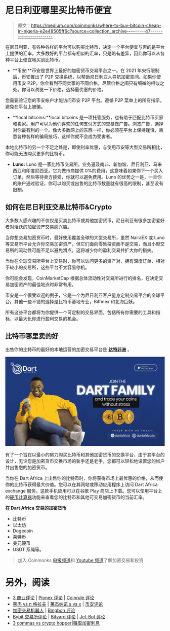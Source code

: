 # 尼日利亚哪里买比特币便宜

> 原文：<https://medium.com/coinmonks/where-to-buy-bitcoin-cheap-in-nigeria-e2e48505ff6c?source=collection_archive---------47----------------------->

在尼日利亚，有各种各样的平台可以购买比特币，决定一个平台便宜与否的是平台上提供的汇率。大多数好的平台都有相似的汇率，只是略有差异，因此你可以从各种平台上便宜地买到比特币。

*   **币安:**币安是世界上最好的加密货币交易平台之一。在 2021 年央行限制后，币安推出了 P2P 交换系统，以帮助尼日利亚人导航加密空间。如果你使用币安 P2P，你会看到不同卖家的不同价格，尽管价格之间只有细微的相似之处。你可以浏览一下价格，选择最优惠的价格。

您需要验证您的币安帐户才能访问币安 P2P 平台。遵循 P2P 菜单上的所有指示，避免在平台上被骗。

*   **local bitcoins:**local bitcoins 是一项托管服务，也有助于匹配比特币买家和卖家。用户可以为他们喜欢的任何支付方式的交易做广告。浏览广告，选择对你最有利的一个。像大多数网上的东西一样，你必须在平台上保持谨慎，熟悉各种各样的骗局技巧，这样你就不会成为受害者。

本地比特币的另一个不足之处是，即使利率优惠，与使用币安等大型交易所相比，你可能无法购买更多的比特币。

*   **Luno:** Luno 是一家比特币交易所，业务遍及南非、新加坡、尼日利亚、马来西亚和印度尼西亚。它为做市商提供 0%的费用，这意味着如果你下一个买入订单，然后等待卖方接受，你就可以避免费用。Luno 的优势之一是，一旦你的账户通过验证，你可以购买或出售的比特币数量就有很高的限制，甚至没有限制。

## **如何在尼日利亚交易比特币&Crypto**

大多数人感兴趣的不仅仅是买卖比特币或其他加密货币，尼日利亚有很多加密爱好者对活跃的加密资产交易感兴趣。

当你想交易加密货币时，最好使用覆盖全球的大型交易所，虽然 NairaEX 或 Luno 等交易所平台允许你交易加密资产，但它们面向零售投资而不是交易，而且小型交易所的流动性可能不足以避免滑点，这将减少你的盈利交易并扩大你的损失。

当你在全球交易所平台上交易时，你可以访问更多的资产对，拥有深度订单，相对于较小的交易所，这些平台不太容易停机。

你可能会发现，CoinMarketCap 根据总体流动性对交易所进行的排名，在决定交易加密资产的最佳地点时非常有用。

币安是一个很受欢迎的例子，它是一个为尼日利亚客户量身定制交易平台的全球平台。其他一些不错的选择是比特币基地专业，Bitfinex 和北海巨妖。

所有这些平台都将为你提供一个可定制的交易界面，包括所有你需要的工具和指标，以最大化你进行盈利交易的机会。

## **比特币哪里卖的好**

出售你的比特币的最好的本地运营的加密交易平台是 [**达特非洲**](https://dartafrica.io/) 。

![](img/5ce3038be649310f248562b963947730.png)

有了一个旨在以最小的努力购买比特币和其他加密货币的交换平台，由于其平台的设计，无论您是加密货币交换市场的新手还是老手，您都可以轻松地设置您的帐户并出售您的加密货币。

当你在 Dart Africa 上出售你的比特币时，你将获得市场上最优惠的价格，从而使你的比特币获得最大价值。您可以在其网站或移动应用程序上访问 Dart Africa exchange 服务。这款手机应用可以在谷歌 Play 商店上下载。您可以使用平台上的[硬币计算器](https://dartafrica.io/coincalculator)功能来查看您的比特币和其他可交易加密货币的当前汇率。

**在 Dart Africa 交易的加密货币**

*   比特币
*   以太坊
*   Dogecoin
*   莱特币
*   美元硬币
*   USDT 系绳等。

> 加入 Coinmonks [电报频道](https://t.me/coincodecap)和 [Youtube 频道](https://www.youtube.com/c/coinmonks/videos)了解加密交易和投资

# 另外，阅读

*   [3 商业评论](/coinmonks/3commas-review-an-excellent-crypto-trading-bot-2020-1313a58bec92) | [Pionex 评论](https://coincodecap.com/pionex-review-exchange-with-crypto-trading-bot) | [Coinrule 评论](/coinmonks/coinrule-review-2021-a-beginner-friendly-crypto-trading-bot-daf0504848ba)
*   [莱杰 vs n 格拉夫](/coinmonks/ledger-vs-ngrave-zero-7e40f0c1d694) | [莱杰纳诺 s vs x](/coinmonks/ledger-nano-s-vs-x-battery-hardware-price-storage-59a6663fe3b0) | [币安评论](/coinmonks/binance-review-ee10d3bf3b6e)
*   [加密交易机器人](/coinmonks/crypto-trading-bot-c2ffce8acb2a) | [Bingbon 评论](https://coincodecap.com/bingbon-review)
*   [Bybit 交易所评论](/coinmonks/bybit-exchange-review-dbd570019b71) | [Bityard 评论](https://coincodecap.com/bityard-reivew) | [Jet-Bot 评论](https://coincodecap.com/jet-bot-review)
*   [3 commas vs crypto hopper](/coinmonks/3commas-vs-pionex-vs-cryptohopper-best-crypto-bot-6a98d2baa203)|[赚取加密利息](/coinmonks/earn-crypto-interest-b10b810fdda3)